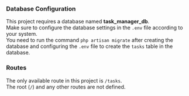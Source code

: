### Database Configuration  
This project requires a database named **task_manager_db**.  
Make sure to configure the database settings in the `.env` file according to your system.  
You need to run the command `php artisan migrate` after creating the database and configuring the `.env` file to create the `tasks` table in the database.  

### Routes  
The only available route in this project is `/tasks`.  
The root (`/`) and any other routes are not defined.  